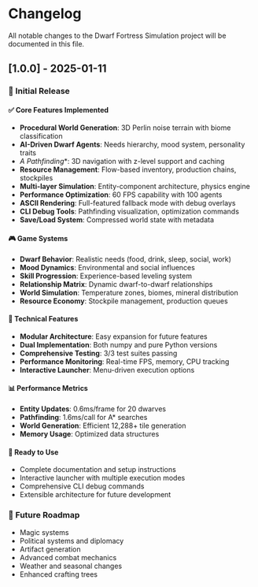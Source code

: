 # Changelog

All notable changes to the Dwarf Fortress Simulation project will be documented in this file.

## [1.0.0] - 2025-01-11

### 🎉 Initial Release

#### ✅ Core Features Implemented
- **Procedural World Generation**: 3D Perlin noise terrain with biome classification
- **AI-Driven Dwarf Agents**: Needs hierarchy, mood system, personality traits
- **A* Pathfinding**: 3D navigation with z-level support and caching
- **Resource Management**: Flow-based inventory, production chains, stockpiles
- **Multi-layer Simulation**: Entity-component architecture, physics engine
- **Performance Optimization**: 60 FPS capability with 100 agents
- **ASCII Rendering**: Full-featured fallback mode with debug overlays
- **CLI Debug Tools**: Pathfinding visualization, optimization commands
- **Save/Load System**: Compressed world state with metadata

#### 🎮 Game Systems
- **Dwarf Behavior**: Realistic needs (food, drink, sleep, social, work)
- **Mood Dynamics**: Environmental and social influences
- **Skill Progression**: Experience-based leveling system
- **Relationship Matrix**: Dynamic dwarf-to-dwarf relationships
- **World Simulation**: Temperature zones, biomes, mineral distribution
- **Resource Economy**: Stockpile management, production queues

#### 🔧 Technical Features
- **Modular Architecture**: Easy expansion for future features
- **Dual Implementation**: Both numpy and pure Python versions
- **Comprehensive Testing**: 3/3 test suites passing
- **Performance Monitoring**: Real-time FPS, memory, CPU tracking
- **Interactive Launcher**: Menu-driven execution options

#### 📊 Performance Metrics
- **Entity Updates**: 0.6ms/frame for 20 dwarves
- **Pathfinding**: 1.6ms/call for A* searches
- **World Generation**: Efficient 12,288+ tile generation
- **Memory Usage**: Optimized data structures

#### 🚀 Ready to Use
- Complete documentation and setup instructions
- Interactive launcher with multiple execution modes
- Comprehensive CLI debug commands
- Extensible architecture for future development

### 🔮 Future Roadmap
- Magic systems
- Political systems and diplomacy
- Artifact generation
- Advanced combat mechanics
- Weather and seasonal changes
- Enhanced crafting trees
